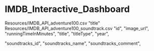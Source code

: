 # IMDB_Interactive_Dashboard

Resources/IMDB_API_adventure100.csv
"title"
Resources/IMDB_API_adventure100_soundtrack.csv
"id",
"image_url",
"runningTimeInMinutes",
"title",
"titleType",
"year",

"soundtracks_id",
"soundtracks_name",
"soundtracks_comment",